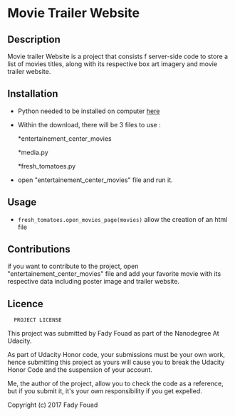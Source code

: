 # Movie Trailer Website

## Description
   
   Movie trailer Website is a project that consists f server-side code 
   to store a list of movies  titles, along with its respective box art 
   imagery and movie trailer website.  


## Installation
  
  * Python needed to be installed on computer [here]((https://www.python.org/downloads/))
  
  * Within the download, there will be 3 files to use :
     
     *entertainement_center_movies
    
    *media.py
    
    *fresh_tomatoes.py
 
 * open "entertainement_center_movies" file and run it.

## Usage
  
  * `fresh_tomatoes.open_movies_page(movies)` allow the creation of an html file

## Contributions
  
   if you want to contribute to the project, open "entertainement_center_movies" file
   and add your favorite movie with its respective data including poster image and trailer website.


##  Licence

      PROJECT LICENSE

   This project was submitted by Fady Fouad as part of the Nanodegree At Udacity.

  As part of Udacity Honor code, your submissions must be your own work, hence
  submitting this project as yours will cause you to break the Udacity Honor Code
  and the suspension of your account.

  Me, the author of the project, allow you to check the code as a reference, but if
  you submit it, it's your own responsibility if you get expelled.

  Copyright (c) 2017 Fady Fouad
